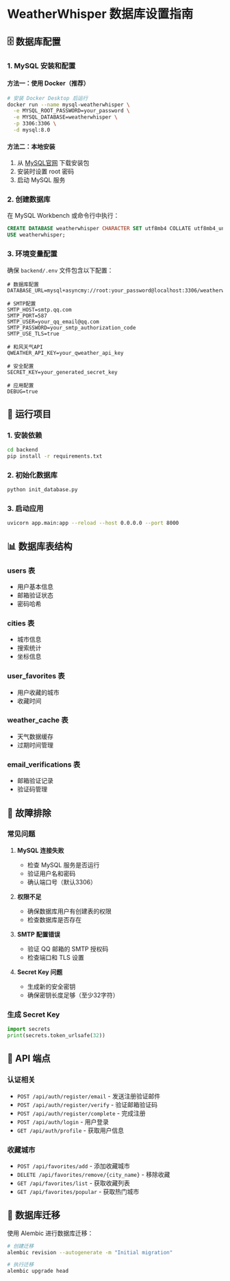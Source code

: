 # WeatherWhisper 数据库设置指南

## 🗄️ 数据库配置

### 1. MySQL 安装和配置

#### 方法一：使用 Docker（推荐）
```bash
# 安装 Docker Desktop 后运行
docker run --name mysql-weatherwhisper \
  -e MYSQL_ROOT_PASSWORD=your_password \
  -e MYSQL_DATABASE=weatherwhisper \
  -p 3306:3306 \
  -d mysql:8.0
```

#### 方法二：本地安装
1. 从 [MySQL官网](https://dev.mysql.com/downloads/installer/) 下载安装包
2. 安装时设置 root 密码
3. 启动 MySQL 服务

### 2. 创建数据库
在 MySQL Workbench 或命令行中执行：
```sql
CREATE DATABASE weatherwhisper CHARACTER SET utf8mb4 COLLATE utf8mb4_unicode_ci;
USE weatherwhisper;
```

### 3. 环境变量配置
确保 `backend/.env` 文件包含以下配置：
```env
# 数据库配置
DATABASE_URL=mysql+asyncmy://root:your_password@localhost:3306/weatherwhisper

# SMTP配置
SMTP_HOST=smtp.qq.com
SMTP_PORT=587
SMTP_USER=your_qq_email@qq.com
SMTP_PASSWORD=your_smtp_authorization_code
SMTP_USE_TLS=true

# 和风天气API
QWEATHER_API_KEY=your_qweather_api_key

# 安全配置
SECRET_KEY=your_generated_secret_key

# 应用配置
DEBUG=true
```

## 🚀 运行项目

### 1. 安装依赖
```bash
cd backend
pip install -r requirements.txt
```

### 2. 初始化数据库
```bash
python init_database.py
```

### 3. 启动应用
```bash
uvicorn app.main:app --reload --host 0.0.0.0 --port 8000
```

## 📊 数据库表结构

### users 表
- 用户基本信息
- 邮箱验证状态
- 密码哈希

### cities 表
- 城市信息
- 搜索统计
- 坐标信息

### user_favorites 表
- 用户收藏的城市
- 收藏时间

### weather_cache 表
- 天气数据缓存
- 过期时间管理

### email_verifications 表
- 邮箱验证记录
- 验证码管理

## 🔧 故障排除

### 常见问题

1. **MySQL 连接失败**
   - 检查 MySQL 服务是否运行
   - 验证用户名和密码
   - 确认端口号（默认3306）

2. **权限不足**
   - 确保数据库用户有创建表的权限
   - 检查数据库是否存在

3. **SMTP 配置错误**
   - 验证 QQ 邮箱的 SMTP 授权码
   - 检查端口和 TLS 设置

4. **Secret Key 问题**
   - 生成新的安全密钥
   - 确保密钥长度足够（至少32字符）

### 生成 Secret Key
```python
import secrets
print(secrets.token_urlsafe(32))
```

## 📝 API 端点

### 认证相关
- `POST /api/auth/register/email` - 发送注册验证邮件
- `POST /api/auth/register/verify` - 验证邮箱验证码
- `POST /api/auth/register/complete` - 完成注册
- `POST /api/auth/login` - 用户登录
- `GET /api/auth/profile` - 获取用户信息

### 收藏城市
- `POST /api/favorites/add` - 添加收藏城市
- `DELETE /api/favorites/remove/{city_name}` - 移除收藏
- `GET /api/favorites/list` - 获取收藏列表
- `GET /api/favorites/popular` - 获取热门城市

## 🔄 数据库迁移

使用 Alembic 进行数据库迁移：
```bash
# 创建迁移
alembic revision --autogenerate -m "Initial migration"

# 执行迁移
alembic upgrade head
```

